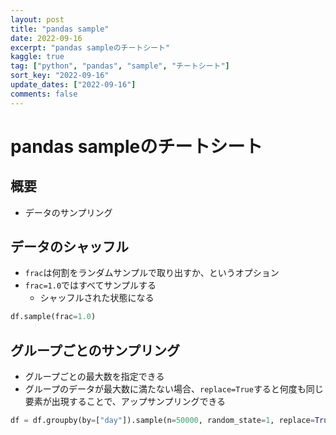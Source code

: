 ```yaml
---
layout: post
title: "pandas sample"
date: 2022-09-16
excerpt: "pandas sampleのチートシート"
kaggle: true
tag: ["python", "pandas", "sample", "チートシート"]
sort_key: "2022-09-16"
update_dates: ["2022-09-16"]
comments: false
---
```


# pandas sampleのチートシート

## 概要
 - データのサンプリング

## データのシャッフル
 - `frac`は何割をランダムサンプルで取り出すか、というオプション
 - `frac=1.0`ではすべてサンプルする
   - シャッフルされた状態になる

```python
df.sample(frac=1.0)
```

## グループごとのサンプリング
 - グループごとの最大数を指定できる
 - グループのデータが最大数に満たない場合、`replace=True`すると何度も同じ要素が出現することで、アップサンプリングできる

```python
df = df.groupby(by=["day"]).sample(n=50000, random_state=1, replace=True)
```


